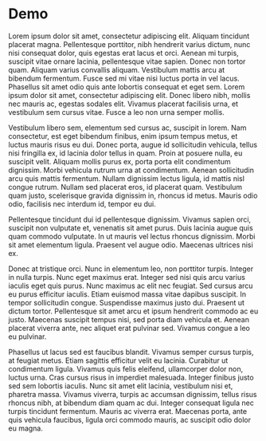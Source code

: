 # Demo

Lorem ipsum dolor sit amet, consectetur adipiscing elit. Aliquam tincidunt placerat magna. Pellentesque porttitor, nibh hendrerit varius dictum, nunc nisi consequat dolor, quis egestas erat lacus et orci. Aenean mi turpis, suscipit vitae ornare lacinia, pellentesque vitae sapien. Donec non tortor quam. Aliquam varius convallis aliquam. Vestibulum mattis arcu at bibendum fermentum. Fusce sed mi vitae nisi luctus porta in vel lacus. Phasellus sit amet odio quis ante lobortis consequat et eget sem. Lorem ipsum dolor sit amet, consectetur adipiscing elit. Donec libero nibh, mollis nec mauris ac, egestas sodales elit. Vivamus placerat facilisis urna, et vestibulum sem cursus vitae. Fusce a leo non urna semper mollis.

Vestibulum libero sem, elementum sed cursus ac, suscipit in lorem. Nam consectetur, est eget bibendum finibus, enim ipsum tempus metus, et luctus mauris risus eu dui. Donec porta, augue id sollicitudin vehicula, tellus nisi fringilla ex, id lacinia dolor tellus in quam. Proin at posuere nulla, eu suscipit velit. Aliquam mollis purus ex, porta porta elit condimentum dignissim. Morbi vehicula rutrum urna at condimentum. Aenean sollicitudin arcu quis mattis fermentum. Nullam dignissim lectus ligula, id mattis nisl congue rutrum. Nullam sed placerat eros, id placerat quam. Vestibulum quam justo, scelerisque gravida dignissim in, rhoncus id metus. Mauris odio odio, facilisis nec interdum id, tempor eu dui.

Pellentesque tincidunt dui id pellentesque dignissim. Vivamus sapien orci, suscipit non vulputate et, venenatis sit amet purus. Duis lacinia augue quis quam commodo vulputate. In ut mauris vel lectus rhoncus dignissim. Morbi sit amet elementum ligula. Praesent vel augue odio. Maecenas ultrices nisi ex.

Donec at tristique orci. Nunc in elementum leo, non porttitor turpis. Integer in nulla turpis. Nunc eget maximus erat. Integer sed nisi quis arcu varius iaculis eget quis purus. Nunc maximus ac elit nec feugiat. Sed cursus arcu eu purus efficitur iaculis. Etiam euismod massa vitae dapibus suscipit. In tempor sollicitudin congue. Suspendisse maximus justo dui. Praesent ut dictum tortor. Pellentesque sit amet arcu et ipsum hendrerit commodo ac eu justo. Maecenas suscipit tempus nisi, sed porta diam vehicula et. Aenean placerat viverra ante, nec aliquet erat pulvinar sed. Vivamus congue a leo eu pulvinar.

Phasellus ut lacus sed est faucibus blandit. Vivamus semper cursus turpis, at feugiat metus. Etiam sagittis efficitur velit eu lacinia. Curabitur ut condimentum ligula. Vivamus quis felis eleifend, ullamcorper dolor non, luctus urna. Cras cursus risus in imperdiet malesuada. Integer finibus justo sed sem lobortis iaculis. Nunc sit amet elit lacinia, vestibulum nisi et, pharetra massa. Vivamus viverra, turpis ac accumsan dignissim, tellus risus rhoncus nibh, at bibendum diam quam ac dui. Integer consequat ligula nec turpis tincidunt fermentum. Mauris ac viverra erat. Maecenas porta, ante quis vehicula faucibus, ligula orci commodo mauris, ac suscipit odio dolor eu magna.
